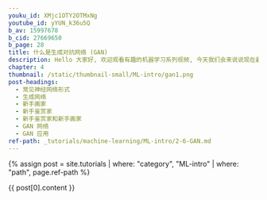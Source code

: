 ```yaml
---
youku_id: XMjc1OTY2OTMxNg
youtube_id: yYUN_k36u5Q
b_av: 15997678
b_cid: 27669650
b_page: 28
title: 什么是生成对抗网络 (GAN)
description: Hello 大家好, 欢迎观看有趣的机器学习系列视频, 今天我们会来说说现在最流行的一种生成网络, 叫做 GAN, 又称生成对抗网络, 也是 Generative Adversarial Nets 的简称. 完全没有听懂, GAN 是什么鬼.. 不急, 我们慢慢来解释.
chapter: 4
thumbnail: /static/thumbnail-small/ML-intro/gan1.png
post-headings:
  - 常见神经网络形式
  - 生成网络
  - 新手画家
  - 新手鉴赏家
  - 新手鉴赏家和新手画家
  - GAN 网络
  - GAN 应用
ref-path: _tutorials/machine-learning/ML-intro/2-6-GAN.md
---
```



{% assign post = site.tutorials | where: "category", "ML-intro" | where: "path", page.ref-path %}

{{ post[0].content }}